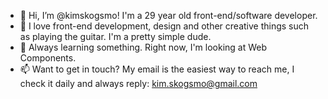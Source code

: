 - 👋 Hi, I’m @kimskogsmo! I'm a 29 year old front-end/software developer. 
- 👀 I love front-end development, design and other creative things such as playing the guitar. I'm a pretty simple dude. 
- 🌱 Always learning something. Right now, I'm looking at Web Components.
- 📫 Want to get in touch? My email is the easiest way to reach me, I check it daily and always reply: kim.skogsmo@gmail.com

<!---
kimskogsmo/kimskogsmo is a ✨ special ✨ repository because its `README.md` (this file) appears on your GitHub profile.
You can click the Preview link to take a look at your changes.
--->
